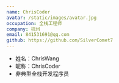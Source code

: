 ```yaml
---
name: ChrisCoder
avatar: /static/images/avatar.jpg
occupation: 全栈工程师
company: 杭州
email: 841531691@qq.com
github: https://github.com/SilverComet7
---
```


- 姓名：ChrisWang
- 昵称：ChrisCoder
- 非典型全栈开发程序员

